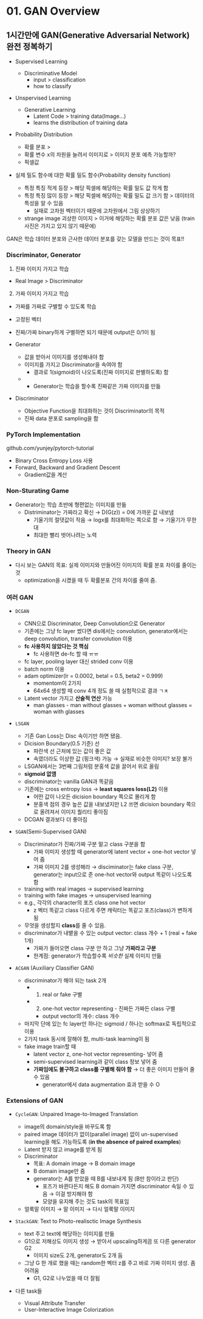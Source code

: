 # 01. GAN Overview

## 1시간만에 GAN(Generative Adversarial Network) 완전 정복하기


- Supervised Learning
	- Discriminative Model
		- input > classification
		- how to classify


- Unspervised Learning
	- Generative Learning
		- Latent Code > training data(Image...)
		- learns the distribution of training data
		

- Probability Distribution
	- 확률 분포 >
	- 확률 변수 x의 차원을 늘려서 이미지로 > 이미지 분포 예측 가능할까?
	- 픽셀값


- 실제 밀도 함수에 대한 확률 밀도 함수(Probability density function)
	- 특정 특징 적게 등장 > 해당 픽셀에 해당하는 확률 밀도 값 작게 함
	- 특정 특징 많이 등장 > 해당 픽셀에 해당하는 확률 밀도 값 크기 함 > 데이터의 특성을 알 수 있음
		- 실재로 고차원 벡터이기 때문에 고차원에서 그림 상상하기
	- strange image 괴상한 이미지 > 이거에 해당하는 확률 분포 값은 낮음 (train 사진은 가지고 있지 않기 때문에)


GAN은 학습 데이터 분포와 근사한 데이터 분포를 갖는 모델을 만드는 것이 목표!!


### Discriminator, Generator

1. 진짜 이미지 가지고 학습
- Real Image > Discriminator


2. 가짜 이미지 가지고 학습
- 가짜를 가짜로 구별할 수 있도록 학습
- 고정된 벡터
- 진짜/가짜 binary하게 구별하면 되기 때문에 output은 0/1이 됨


- Generator
	- 값을 받아서 이미지를 생성해내야 함
	- 이미지를 가지고 Discriminator을 속여야 함
		- 결과로 1(sigmoid)이 나오도록(진짜 이미지로 판별하도록) 함
	- - Generator는 학습을 할수록 진짜같은 가짜 이미지를 만듦


- Discriminator
	- Objective Function을 최대화하는 것이 Discriminator의 목적
	- 진짜 data 분포로 sampling을 함


### PyTorch Implementation

github.com/yunjey/pytorch-tutorial

- Binary Cross Entropy Loss 사용
- Forward, Backward and Gradient Descent
	- Gradient값을 계산


### Non-Sturating Game

- Generator는 학습 초반에 형편없는 이미지를 만듦
	- Distriminator는 가짜라고 확신 → D(G(z)) = 0에 가까운 값 내보냄
		- 기울기의 절댓값이 작음 → logx를 최대화하는 쪽으로 함 → 기울기가 무한대
		- 최대한 빨리 벗어나려는 노력


### Theory in GAN

- 다시 보는 GAN의 목표: 실제 이미지와 만들어진 이미지의 확률 분포 차이를 줄이는 것
	- optimization을 시켰을 때 두 확률분포 간의 차이를 줄여 줌.

### 여러 GAN

- `DCGAN`
	- CNN으로 Discriminator, Deep Convolution으로 Generator
	- 기존에는 그냥 fc layer 썼다면 dis에서는 convolution, generator에서는 deep convolution, transfer convolution 이용
	- **fc 사용하지 않았다는 것 핵심**
		- fc 사용하면 de-fc 할 때 ㅠㅠ
	- fc layer, pooling layer 대신 strided conv 이용
	- batch norm 이용
	- adam optimizer(lr = 0.0002, betal = 0.5, beta2 = 0.999)
		- momentom이 2가지
		- 64x64 생성할 때 conv 4개 정도 쓸 때 실험적으로 결과 ㄱㅊ
	- Latent vector 가지고 **산술적 연산** 가능
		- man glasses - man without glasses + woman without glasses = woman with glasses


- `LSGAN`
	- 기존 Gan Loss는 Disc 속이기만 하면 됐음. 
	- Dicision Boundary(0.5 기준) 선
		- 파란색 선 근처에 있는 값이 좋은 값
		- 속였더라도 이상한 값 (핑크색) 가능 → 실재로 비슷한 이미지? 보장 불가
	- LSGAN에서는 3번째 그림처럼 분홍색 값을 끌어서 위로 올림
	- **sigmoid 없앰**
	- discriminator는 vanilla GAN과 똑같음
	- 기존에는 cross entropy loss → **least squares loss(L2)** 이용
		- 어떤 값이 나오든 dicision boundary 쪽으로 몰리게 함
		- 분홍색 점의 경우 높은 값을 내보냈지만 L2 쓰면 dicision boundary 쪽으로 올려져서 이미지 퀄리티 좋아짐
	- DCGAN 결과보다 더 좋아짐


- `SGAN`(Semi-Supervised GAN)
	- Discriminator가 진짜/가짜 구분 말고 class 구분을 함
		- 가짜 이미지 생성할 때 generator에 latent vector + one-hot vector 넣어 줌
		- 가짜 이미지 2를 생성해라 → disciminator는 fake class 구분, generator는 input으로 준 one-hot vector와 output 똑같이 나오도록 함
	- training with real images → supervised learning
	- training with fake images → unsupervised learning
	- e.g., 각각의 character의 포즈 class one hot vector 
		- z 벡터 똑같고 class 다르게 주면 캐릭터는 똑같고 포즈(class)가 변하게 됨
	- 무엇을 생성할지 **class**를 줄 수 있음.
	- discriminator가 내뱉을 수 있는 output vector: class 개수 + 1 (real + fake 1개)
		- 가짜가 들어오면 class 구분 안 하고 그냥 **가짜라고 구분**
		- 한계점: generator가 학습할수록 *비슷한* 실제 이미지 만듦


- `ACGAN` (Auxiliary Classifier GAN)
	- discriminator가 해야 되는 task 2개
		- 1. real or fake 구별
		- 2. one-hot vector representing - 진짜든 가짜든 class 구별
			- output vector의 개수: class 개수
	- 마지막 단에 있는 fc layer만 하나는 sigmoid / 하나는 softmax로 독립적으로 이용
	- 2가지 task 동시에 잘해야 함, multi-task learning이 됨
	- fake image train할 때
		- latent vector z, one-hot vector representing- 넣어 줌
		- semi-supervised learning과 같이 class 정보 넣어 줌
		- **가짜임에도 불구하고 class를 구별해 줘야 함** → 더 좋은 이미지 만들어 줄 수 있음
			- generator에서 data augmentation 효과 받을 수 O

### Extensions of GAN

- `CycleGAN`: Unpaired Image-to-Imaged Translation
	- image의 domain/style을 바꾸도록 함
	- paired image 데이터가 없이(parallel image) 없이 un-supervised learning을 해도 가능하도록 (**in the absence of paired examples**)
	- Latent 받지 않고 image를 받게 됨
	- Discriminator
		- 목표: A domain image → B domain image
		- B domain image만 줌 
		- generator는 A를 받았을 때 B를 내보내게 됨 (B만 참이라고 판단)
			- 포즈가 바뀐다든지 해도 B domain 가지면 discriminator 속일 수 있음 → 이걸 방지해야 함
			- 모양을 유지해 주는 것도 task의 목표임
	- 얼룩말 이미지 → 말 이미지 → 다시 얼룩말 이미지


- `StackGAN`: Text to Photo-realisctic Image Synthesis
	- text 주고 text에 해당하는 이미지를 만듦
	- G1으로 저해상도 이미지 생성 → 받아서 upscaling하게끔 또 다른 generator G2
		- 이미지 size도 2개, generator도 2개 둠
	- 그냥 G 한 개로 했을 때는 random한 벡터 z를 주고 바로 가짜 이미지 생성. 좀 어려움
		 - G1, G2로 나누었을 때 더 잘됨


- 다른 task들
	- Visual Attribute Transfer
	- User-Interactive Image Colorization